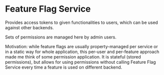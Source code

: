# Feature Flag Service

Provides access tokens to given functionalities to users, which can be used against other backends. 

Sets of permissions are managed here by admin users.

Motivation: while feature flags are usually property-managed per service or in a static way for whole application, this per-user and per-feature approach made me think of some permission application. It is stateful (stored permissions), but allows for using permissions without calling Feature Flag Service every time a feature is used on different backend. 
